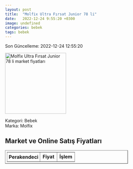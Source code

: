 ```yaml
---
layout: post
title:  "Molfix Ultra Fırsat Junior 78 li"
date:   2022-12-24 9:55:20 +0300
image: undefined
categories: bebek
tags: bebek
---
```


Son Güncelleme: 2022-12-24 12:55:20

<img src="undefined" width="200" alt="Molfix Ultra Fırsat Junior 78 li market fiyatları" />

Kategori: Bebek
<br />
Marka: Molfix

<h2>Market ve Online Satış Fiyatları</h2>

<table border="1" style="padding: 5px;width:80%;">
  <tr>
    <td style="padding: 5px;"><strong>Perakendeci</strong></td>
    <td><strong>Fiyat</strong></td>
    <td><strong>İşlem</strong></td>
  </tr>
  
</table>
